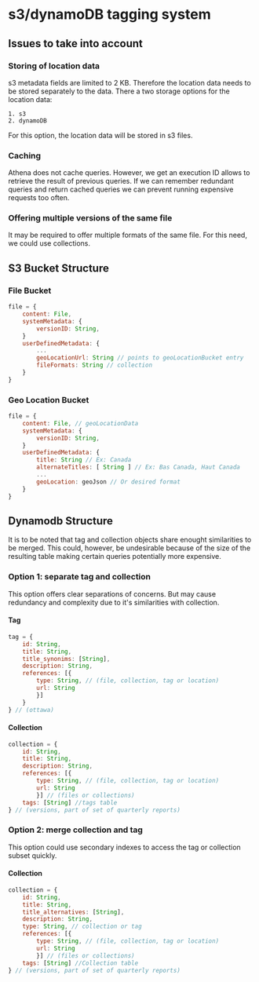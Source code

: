 # s3/dynamoDB tagging system

## Issues to take into account

### Storing of location data

s3 metadata fields are limited to 2 KB. Therefore the location data needs to be stored separately to the data. There a two storage options for the location data:

    1. s3
    2. dynamoDB

For this option, the location data will be stored in s3 files.

### Caching

Athena does not cache queries. However, we get an execution ID allows to retrieve the result of previous queries. If we can remember redundant queries and return cached queries we can prevent running expensive requests too often. 

### Offering multiple versions of the same file

It may be required to offer multiple formats of the same file. For this need, we could use collections.

## S3 Bucket Structure

### File Bucket

```javascript
file = {
    content: File,
    systemMetadata: {
        versionID: String,
    }
    userDefinedMetadata: {
        ...
        geoLocationUrl: String // points to geoLocationBucket entry
        fileFormats: String // collection
    }
}
```

### Geo Location Bucket

```javascript
file = {
    content: File, // geoLocationData
    systemMetadata: {
        versionID: String,
    }
    userDefinedMetadata: {
        title: String // Ex: Canada
        alternateTitles: [ String ] // Ex: Bas Canada, Haut Canada
        ...
        geoLocation: geoJson // Or desired format
    }
}
```

## Dynamodb Structure

It is to be noted that tag and collection objects share enought similarities to be merged. This could, however, be undesirable because of the size of the resulting table making certain queries potentially more expensive.

### Option 1: separate tag and collection

This option offers clear separations of concerns. But may cause redundancy and complexity due to it's similarities with collection.

#### Tag

```javascript
tag = {
    id: String,
    title: String,
    title_synonims: [String],
    description: String,
    references: [{
        type: String, // (file, collection, tag or location)
        url: String
        }]
    }
} // (ottawa)
```

#### Collection

```javascript
collection = {
    id: String,
    title: String,
    description: String,
    references: [{
        type: String, // (file, collection, tag or location)
        url: String
        }] // (files or collections)
    tags: [String] //tags table
} // (versions, part of set of quarterly reports)
```

### Option 2: merge collection and tag

This option could use secondary indexes to access the tag or collection subset quickly.

#### Collection

```javascript
collection = {
    id: String,
    title: String,
    title_alternatives: [String],
    description: String,
    type: String, // collection or tag
    references: [{
        type: String, // (file, collection, tag or location)
        url: String
        }] // (files or collections)
    tags: [String] //Collection table
} // (versions, part of set of quarterly reports)
```